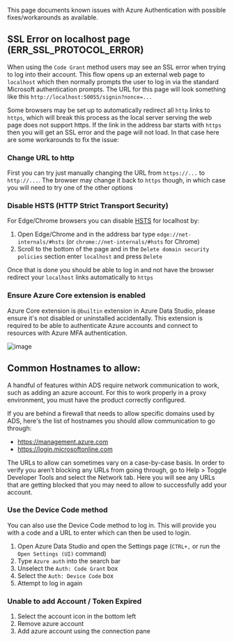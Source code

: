 This page documents known issues with Azure Authentication with possible fixes/workarounds as available.

## SSL Error on localhost page (ERR_SSL_PROTOCOL_ERROR)

When using the `Code Grant` method users may see an SSL error when trying to log into their account. This flow opens up an external web page to `localhost` which then normally prompts the user to log in via the standard Microsoft authentication prompts. The URL for this page will look something like this `http://localhost:50055/signin?nonce=...`

Some browsers may be set up to automatically redirect all `http` links to `https`, which will break this process as the local server serving the web page does not support https. If the link in the address bar starts with `https` then you will get an SSL error and the page will not load. In that case here are some workarounds to fix the issue:

### Change URL to http

First you can try just manually changing the URL from `https://...` to `http://...`. The browser may change it back to `https` though, in which case you will need to try one of the other options

### Disable HSTS (HTTP Strict Transport Security)

For Edge/Chrome browsers you can disable [HSTS](https://www.chromium.org/hsts/) for localhost by:

1. Open Edge/Chrome and in the address bar type `edge://net-internals/#hsts` (or `chrome://net-internals/#hsts` for Chrome)
2. Scroll to the bottom of the page and in the `Delete domain security policies` section enter `localhost` and press `Delete`

Once that is done you should be able to log in and not have the browser redirect your `localhost` links automatically to `https`

### Ensure Azure Core extension is enabled

Azure Core extension is `@builtin` extension in Azure Data Studio, please ensure it's not disabled or uninstalled accidentally. This extension is required to be able to authenticate Azure accounts and connect to resources with Azure MFA authentication.

![image](https://user-images.githubusercontent.com/13396919/223286529-94f08db5-5074-4adb-9b5f-1e1418206e69.png)

## Common Hostnames to allow:
A handful of features within ADS require network communication to work, such as adding an azure account. For this to work properly in a proxy environment, you must have the product correctly configured. 

If you are behind a firewall that needs to allow specific domains used by ADS, here's the list of hostnames you should allow communication to go through: 

- https://management.azure.com 
- https://login.microsoftonline.com 

The URLs to allow can sometimes vary on a case-by-case basis.  In order to verify you aren’t blocking any URLs from going through, go to Help > Toggle Developer Tools and select the Network tab.  Here you will see any URLs that are getting blocked that you may need to allow to successfully add your account. 

### Use the Device Code method

You can also use the Device Code method to log in. This will provide you with a code and a URL to enter which can then be used to login.

1. Open Azure Data Studio and open the Settings page (`CTRL+,` or run the `Open Settings (UI)` command)
2. Type `Azure auth` into the search bar 
3. Unselect the `Auth: Code Grant` box
4. Select the `Auth: Device Code` box
5. Attempt to log in again

### Unable to add Account / Token Expired

1. Select the account icon in the bottom left
2. Remove azure account
3. Add azure account using the connection pane